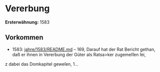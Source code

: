 # Vererbung

**Ersterwähnung:** 1583

## Vorkommen
- 1583: [jahre/1583/README.md](../jahre/1583/README.md) – 169, Darauf hat der Rat Bericht gethan, daß er ihnen
in Vererbung der Güter als Ratsa>ker zugemeſſen ſei,

z dabei das Domkapitel geweſen, 1...
